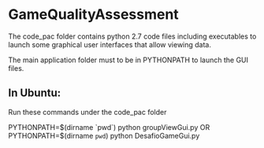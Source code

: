 GameQualityAssessment 
=====================

The code_pac folder contains python 2.7 code files including executables to launch some graphical user interfaces that allow viewing data.

The main application folder must to be in PYTHONPATH to launch the GUI files.

In Ubuntu:
---------
Run these commands under the code_pac folder

PYTHONPATH=$(dirname `pwd`) python groupViewGui.py
OR
PYTHONPATH=$(dirname `pwd`) python DesafioGameGui.py
